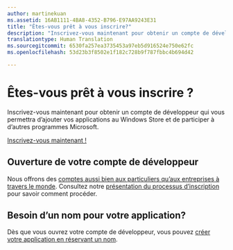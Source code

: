 ```yaml
---
author: martinekuan
ms.assetid: 16AB1111-4BA8-4352-B796-E97AA9243E31
title: "Êtes-vous prêt à vous inscrire?"
description: "Inscrivez-vous maintenant pour obtenir un compte de développeur qui vous permettra d’ajouter vos applications au Windows Store et de participer à d’autres programmes Microsoft."
translationtype: Human Translation
ms.sourcegitcommit: 6530fa257ea3735453a97eb5d916524e750e62fc
ms.openlocfilehash: 53d23b3f8502e1f182c728b9f787fbbc4b694d42

---
```

# Êtes-vous prêt à vous inscrire ?

Inscrivez-vous maintenant pour obtenir un compte de développeur qui vous permettra d’ajouter vos applications au Windows Store et de participer à d’autres programmes Microsoft.

[Inscrivez-vous maintenant !](http://go.microsoft.com/fwlink/p/?LinkId=615100)

## Ouverture de votre compte de développeur

Nous offrons des [comptes aussi bien aux particuliers qu’aux entreprises à travers le monde](../publish/account-types-locations-and-fees.md). Consultez notre [présentation du processus d’inscription](../publish/opening-a-developer-account.md) pour savoir comment procéder.

## Besoin d’un nom pour votre application?

Dès que vous ouvrez votre compte de développeur, vous pouvez [créer votre application en réservant un nom](https://msdn.microsoft.com/library/windows/apps/JJ657967).




<!--HONumber=Jun16_HO4-->


